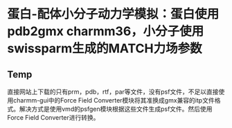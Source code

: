 # 蛋白-配体小分子动力学模拟：蛋白使用pdb2gmx charmm36，小分子使用swissparm生成的MATCH力场参数

## Temp
直接网站上下载的只有prm，pdb，rtf，par等文件，没有psf文件，不足以直接使用charmm-gui中的Force Field Converter模块将其准换成gmx兼容的itp文件格式。解决方式是使用vmd的psfgen模块根据这些文件生成psf文件。然后使用Force Field Converter进行转换。  

## 